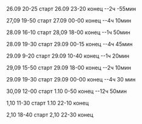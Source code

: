26.09 20-25 старт
26.09 23-20 конец
--2ч -55мин

27,09 19-50 старт
27.09 00-00 конец
--4ч 10мин

28.09 16-10 старт
28,09 18-00 конец
--1ч 50мин

28.09 19-30 старт
29.09 00-15 конец
--4ч 45мин

29.09 9-20 старт
29.09 10-40 конец
--1ч 20мин

29,09 15-50 старт
29.09 18-00 конец
--2ч 10мин

29.09 19-30 старт
29.09 00-00 конец
--4ч 30 мин

30,09 12-00 старт
1.10 0-50 конец
--12ч 50мин

1,10 11-30 старт
1.10 22-10 конец

2,10 18-40 старт
2,10 22-30 конец